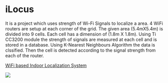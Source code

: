 # iLocus
It is a project which uses strength of Wi-Fi Signals to localize a area. 4 WiFi routers are setup at each corner of the grid. The given area (5.4mX5.4m) is divided into 9 cells. Each cell has a dimension of (1.8m X 1.8m). Using Ti CC3200 module the strength of signals are measured at each cell and is stored in a database. Using K-Nearest Neighbours Algorithm the data is clssified. Then the cell is detected according to the signal strength from each of the router.

[WiFi based Indoor Localization System](https://www.youtube.com/watch?v=--F7_PHaVeY&feature=youtu.be)

[![](https://img.youtube.com/vi/--F7_PHaVeY/0.jpg)](https://www.youtube.com/watch?v=--F7_PHaVeY&feature=youtu.be)
